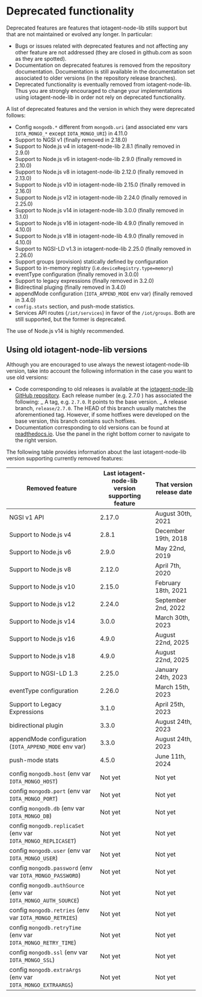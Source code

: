 # Deprecated functionality

Deprecated features are features that iotagent-node-lib stills support but that are not maintained or evolved any
longer. In particular:

-   Bugs or issues related with deprecated features and not affecting any other feature are not addressed (they are
    closed in github.com as soon as they are spotted).
-   Documentation on deprecated features is removed from the repository documentation. Documentation is still available
    in the documentation set associated to older versions (in the repository release branches).
-   Deprecated functionality is eventually removed from iotagent-node-lib. Thus you are strongly encouraged to change
    your implementations using iotagent-node-lib in order not rely on deprecated functionality.

A list of deprecated features and the version in which they were deprecated follows:

-   Config `mongodb.*` different from `mongodb.uri` (and associated env vars `IOTA_MONGO_*` except `IOTA_MONGO_URI`) in 4.11.0
-   Support to NGSI v1 (finally removed in 2.18.0)
-   Support to Node.js v4 in iotagent-node-lib 2.8.1 (finally removed in 2.9.0)
-   Support to Node.js v6 in iotagent-node-lib 2.9.0 (finally removed in 2.10.0)
-   Support to Node.js v8 in iotagent-node-lib 2.12.0 (finally removed in 2.13.0)
-   Support to Node.js v10 in iotagent-node-lib 2.15.0 (finally removed in 2.16.0)
-   Support to Node.js v12 in iotagent-node-lib 2.24.0 (finally removed in 2.25.0)
-   Support to Node.js v14 in iotagent-node-lib 3.0.0 (finally removed in 3.1.0)
-   Support to Node.js v16 in iotagent-node-lib 4.9.0 (finally removed in 4.10.0)
-   Support to Node.js v18 in iotagent-node-lib 4.9.0 (finally removed in 4.10.0)
-   Support to NGSI-LD v1.3 in iotagent-node-lib 2.25.0 (finally removed in 2.26.0)
-   Support groups (provision) statically defined by configuration
-   Support to in-memory registry (i.e.`deviceRegistry.type=memory`)
-   eventType configuration (finally removed in 3.0.0)
-   Support to legacy expressions (finally removed in 3.2.0)
-   Bidirectinal pluging (finally removed in 3.4.0)
-   appendMode configuration (`IOTA_APPEND_MODE` env var) (finally removed in 3.4.0)
-   `config.stats` section, and push-mode statistics.
-   Services API routes (`/iot/services`) in favor of the `/iot/groups`. Both are still supported, but the former is
    deprecated.

The use of Node.js v14 is highly recommended.

## Using old iotagent-node-lib versions

Although you are encouraged to use always the newest iotagent-node-lib version, take into account the following
information in the case you want to use old versions:

-   Code corresponding to old releases is available at the
    [iotagent-node-lib GitHub repository](https://github.com/telefonicaid/iotagent-node-lib). Each release number (e.g.
    2.7.0 ) has associated the following: _ A tag, e.g. `2.7.0`. It points to the base version. _ A release branch,
    `release/2.7.0`. The HEAD of this branch usually matches the aforementioned tag. However, if some hotfixes were
    developed on the base version, this branch contains such hotfixes.
-   Documentation corresponding to old versions can be found at
    [readthedocs.io](https://iotagent-node-lib.readthedocs.io). Use the panel in the right bottom corner to navigate to
    the right version.

The following table provides information about the last iotagent-node-lib version supporting currently removed features:

| **Removed feature**                                   | **Last iotagent-node-lib version supporting feature** | **That version release date** |
| ----------------------------------------------------- | ----------------------------------------------------- | ----------------------------- |
| NGSI v1 API                                           | 2.17.0                                                | August 30th, 2021             |
| Support to Node.js v4                                 | 2.8.1                                                 | December 19th, 2018           |
| Support to Node.js v6                                 | 2.9.0                                                 | May 22nd, 2019                |
| Support to Node.js v8                                 | 2.12.0                                                | April 7th, 2020               |
| Support to Node.js v10                                | 2.15.0                                                | February 18th, 2021           |
| Support to Node.js v12                                | 2.24.0                                                | September 2nd, 2022           |
| Support to Node.js v14                                | 3.0.0                                                 | March 30th, 2023              |
| Support to Node.js v16                                | 4.9.0                                                 | August 22nd, 2025             |
| Support to Node.js v18                                | 4.9.0                                                 | August 22nd, 2025             |
| Support to NGSI-LD 1.3                                | 2.25.0                                                | January 24th, 2023            |
| eventType configuration                               | 2.26.0                                                | March 15th, 2023              |
| Support to Legacy Expressions                         | 3.1.0                                                 | April 25th, 2023              |
| bidirectional plugin                                  | 3.3.0                                                 | August 24th, 2023             |
| appendMode configuration (`IOTA_APPEND_MODE` env var) | 3.3.0                                                 | August 24th, 2023             |
| push-mode stats                                       | 4.5.0                                                 | June 11th, 2024               |
| config `mongodb.host` (env var `IOTA_MONGO_HOST`)              | Not yet                                      | Not yet             |
| config `mongodb.port` (env var `IOTA_MONGO_PORT`)              | Not yet                                      | Not yet             |
| config `mongodb.db` (env var `IOTA_MONGO_DB`)                  | Not yet                                      | Not yet             |
| config `mongodb.replicaSet` (env var `IOTA_MONGO_REPLICASET`)  | Not yet                                      | Not yet             |
| config `mongodb.user` (env var `IOTA_MONGO_USER`)              | Not yet                                      | Not yet             |
| config `mongodb.password` (env var `IOTA_MONGO_PASSWORD`)      | Not yet                                      | Not yet             |
| config `mongodb.authSource` (env var `IOTA_MONGO_AUTH_SOURCE`) | Not yet                                      | Not yet             |
| config `mongodb.retries` (env var `IOTA_MONGO_RETRIES`)        | Not yet                                      | Not yet             |
| config `mongodb.retryTime` (env var `IOTA_MONGO_RETRY_TIME`)   | Not yet                                      | Not yet             |
| config `mongodb.ssl` (env var `IOTA_MONGO_SSL`)                | Not yet                                      | Not yet             |
| config `mongodb.extraArgs` (env var `IOTA_MONGO_EXTRAARGS`)    | Not yet                                      | Not yet             |
